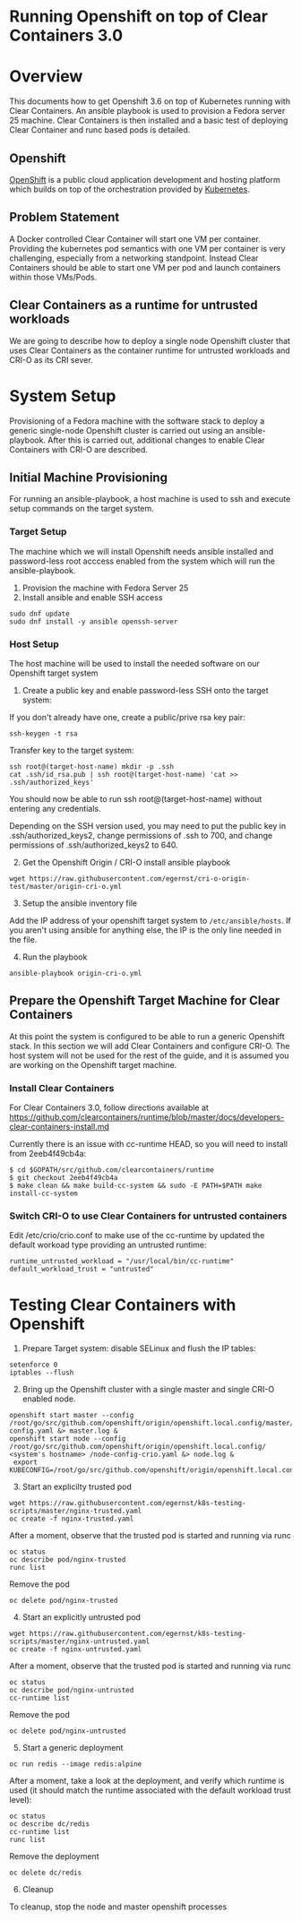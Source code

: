 Running Openshift on top of Clear Containers 3.0
=================

# Overview

This documents how to get Openshift 3.6 on top of Kubernetes running with Clear Containers.  An ansible playbook is used to provision a Fedora server 25 machine.  Clear Containers is then installed and a basic test of deploying Clear Container and runc based pods is detailed.

## Openshift

[OpenShift](https://developers.openshift.com/) is a public cloud application development and hosting platform which builds on top of the orchestration provided by [Kubernetes](https://kubernetes.io/docs/whatisk8s/).  

## Problem Statement 

A Docker controlled Clear Container will start one VM per container. Providing the kubernetes pod semantics with one VM per container is very challenging, especially from a networking standpoint. Instead Clear Containers should be able to start one VM per pod and launch containers within those VMs/Pods.

## Clear Containers as a runtime for untrusted workloads

We are going to describe how to deploy a single node Openshift cluster that uses Clear Containers as the container runtime for untrusted workloads and CRI-O as its CRI sever.

# System Setup

Provisioning of a Fedora machine with the software stack to deploy a generic single-node Openshift cluster is carried out using an ansible-playbook.  After this is carried out, additional changes to enable Clear Containers with CRI-O are described.

## Initial Machine Provisioning

For running an ansible-playbook, a host machine is used to ssh and execute setup commands on the target system.

### Target Setup

The machine which we will install Openshift needs ansible installed and password-less root acccess enabled from the system which will run the ansible-playbook.  

1. Provision the machine with Fedora Server 25
2. Install ansible and enable SSH access
 
```
sudo dnf update
sudo dnf install -y ansible openssh-server
```
 
### Host Setup

The host machine will be used to install the needed software on our Openshift target system

1.  Create a public key and enable password-less SSH onto the target system:

If you don't already have one, create a public/prive rsa key pair:
```
ssh-keygen -t rsa
```
Transfer key to the target system:
```
ssh root@(target-host-name) mkdir -p .ssh
cat .ssh/id_rsa.pub | ssh root@(target-host-name) 'cat >> .ssh/authorized_keys'
```
You should now be able to run ssh root@(target-host-name) without entering any credentials.  

Depending on the SSH version used, you may need to put the public key in .ssh/authorized_keys2, change permissions of .ssh to 700, and change permissions of .ssh/authorized_keys2 to 640.


2.  Get the Openshift Origin / CRI-O install ansible playbook

```
wget https://raw.githubusercontent.com/egernst/cri-o-origin-test/master/origin-cri-o.yml
```

3. Setup the ansible inventory file

Add the IP address of your openshift target system to ```/etc/ansible/hosts```. If you aren't using ansible for anything else, the IP is the only line needed in the file.

4.  Run the playbook

```
ansible-playbook origin-cri-o.yml
```

## Prepare the Openshift Target Machine for Clear Containers

At this point the system is configured to be able to run a generic Openshift stack.  In this section we will add Clear Containers and configure CRI-O.  The host system will not be used for the rest of the guide, and it is assumed you are working on the Openshift target machine.

### Install Clear Containers

For Clear Containers 3.0, follow directions available at https://github.com/clearcontainers/runtime/blob/master/docs/developers-clear-containers-install.md

Currently there is an issue with cc-runtime HEAD, so you will need to install from 2eeb4f49cb4a:

```
$ cd $GOPATH/src/github.com/clearcontainers/runtime
$ git checkout 2eeb4f49cb4a
$ make clean && make build-cc-system && sudo -E PATH=$PATH make install-cc-system
```

 
 ### Switch CRI-O to use Clear Containers for untrusted containers
 
 Edit /etc/crio/crio.conf to make use of the cc-runtime by updated the default workoad type providing an untrusted runtime:
 
 ```
runtime_untrusted_workload = "/usr/local/bin/cc-runtime"
default_workload_trust = "untrusted"
```

# Testing Clear Containers with Openshift
 
1. Prepare Target system: disable SELinux and flush the IP tables: 
```
setenforce 0
iptables --flush
 ```
2. Bring up the Openshift cluster with a single master and single CRI-O enabled node.

```
openshift start master --config /root/go/src/github.com/openshift/origin/openshift.local.config/master/master-config.yaml &> master.log &
openshift start node --config /root/go/src/github.com/openshift/origin/openshift.local.config/ <system's hostname> /node-config-crio.yaml &> node.log &
 export KUBECONFIG=/root/go/src/github.com/openshift/origin/openshift.local.config/master/admin.kubeconfig
```

3. Start an explicilty trusted pod

```
wget https://raw.githubusercontent.com/egernst/k8s-testing-scripts/master/nginx-trusted.yaml
oc create -f nginx-trusted.yaml
```
After a moment, observe that the trusted pod is started and running via runc

```
oc status
oc describe pod/nginx-trusted
runc list
```
Remove the pod
```
oc delete pod/nginx-trusted
```

4. Start an explicitly untrusted pod

```
wget https://raw.githubusercontent.com/egernst/k8s-testing-scripts/master/nginx-untrusted.yaml
oc create -f nginx-untrusted.yaml
```
After a moment, observe that the trusted pod is started and running via runc

```
oc status
oc describe pod/nginx-untrusted
cc-runtime list
```
Remove the pod
```
oc delete pod/nginx-untrusted
```
5. Start a generic deployment
```
oc run redis --image redis:alpine
```
After a moment, take a look at the deployment, and verify which runtime is used (it should match the runtime associated with the default workload trust level):
```
oc status
oc describe dc/redis
cc-runtime list
runc list
```
Remove the deployment
```
oc delete dc/redis
```

6. Cleanup

To cleanup, stop the node and master openshift processes